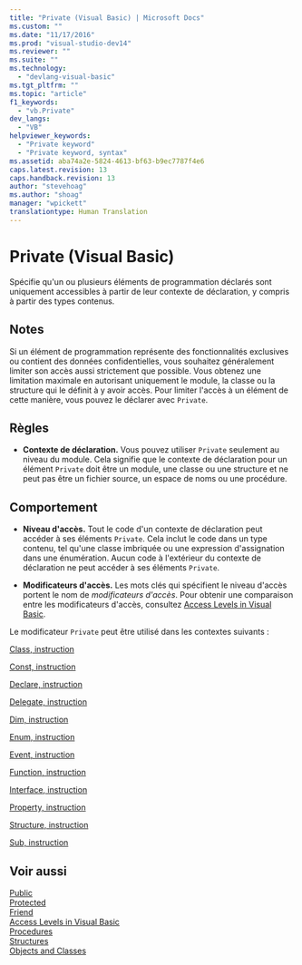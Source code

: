 ```yaml
---
title: "Private (Visual Basic) | Microsoft Docs"
ms.custom: ""
ms.date: "11/17/2016"
ms.prod: "visual-studio-dev14"
ms.reviewer: ""
ms.suite: ""
ms.technology: 
  - "devlang-visual-basic"
ms.tgt_pltfrm: ""
ms.topic: "article"
f1_keywords: 
  - "vb.Private"
dev_langs: 
  - "VB"
helpviewer_keywords: 
  - "Private keyword"
  - "Private keyword, syntax"
ms.assetid: aba74a2e-5824-4613-bf63-b9ec7787f4e6
caps.latest.revision: 13
caps.handback.revision: 13
author: "stevehoag"
ms.author: "shoag"
manager: "wpickett"
translationtype: Human Translation
---
```

# Private (Visual Basic)
Spécifie qu'un ou plusieurs éléments de programmation déclarés sont uniquement accessibles à partir de leur contexte de déclaration, y compris à partir des types contenus.  
  
## Notes  
 Si un élément de programmation représente des fonctionnalités exclusives ou contient des données confidentielles, vous souhaitez généralement limiter son accès aussi strictement que possible.  Vous obtenez une limitation maximale en autorisant uniquement le module, la classe ou la structure qui le définit à y avoir accès.  Pour limiter l'accès à un élément de cette manière, vous pouvez le déclarer avec `Private`.  
  
## Règles  
  
-   **Contexte de déclaration.** Vous pouvez utiliser `Private` seulement au niveau du module.  Cela signifie que le contexte de déclaration pour un élément `Private` doit être un module, une classe ou une structure et ne peut pas être un fichier source, un espace de noms ou une procédure.  
  
## Comportement  
  
-   **Niveau d'accès.** Tout le code d'un contexte de déclaration peut accéder à ses éléments `Private`.  Cela inclut le code dans un type contenu, tel qu'une classe imbriquée ou une expression d'assignation dans une énumération.  Aucun code à l'extérieur du contexte de déclaration ne peut accéder à ses éléments `Private`.  
  
-   **Modificateurs d'accès.** Les mots clés qui spécifient le niveau d'accès portent le nom de *modificateurs d'accès*.  Pour obtenir une comparaison entre les modificateurs d'accès, consultez [Access Levels in Visual Basic](../../../visual-basic/programming-guide/language-features/declared-elements/access-levels.md).  
  
 Le modificateur `Private` peut être utilisé dans les contextes suivants :  
  
 [Class, instruction](../../../visual-basic/language-reference/statements/class-statement.md)  
  
 [Const, instruction](../../../visual-basic/language-reference/statements/const-statement.md)  
  
 [Declare, instruction](../../../visual-basic/language-reference/statements/declare-statement.md)  
  
 [Delegate, instruction](../../../visual-basic/language-reference/statements/delegate-statement.md)  
  
 [Dim, instruction](../../../visual-basic/language-reference/statements/dim-statement.md)  
  
 [Enum, instruction](../../../visual-basic/language-reference/statements/enum-statement.md)  
  
 [Event, instruction](../../../visual-basic/language-reference/statements/event-statement.md)  
  
 [Function, instruction](../../../visual-basic/language-reference/statements/function-statement.md)  
  
 [Interface, instruction](../../../visual-basic/language-reference/statements/interface-statement.md)  
  
 [Property, instruction](../../../visual-basic/language-reference/statements/property-statement.md)  
  
 [Structure, instruction](../../../visual-basic/language-reference/statements/structure-statement.md)  
  
 [Sub, instruction](../../../visual-basic/language-reference/statements/sub-statement.md)  
  
## Voir aussi  
 [Public](../../../visual-basic/language-reference/modifiers/public.md)   
 [Protected](../../../visual-basic/language-reference/modifiers/protected.md)   
 [Friend](../../../visual-basic/language-reference/modifiers/friend.md)   
 [Access Levels in Visual Basic](../../../visual-basic/programming-guide/language-features/declared-elements/access-levels.md)   
 [Procedures](../../../visual-basic/programming-guide/language-features/procedures/index.md)   
 [Structures](../../../visual-basic/programming-guide/language-features/data-types/structures.md)   
 [Objects and Classes](../../../visual-basic/programming-guide/language-features/objects-and-classes/index.md)